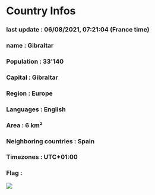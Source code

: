 # Country  Infos
### last update : 06/08/2021, 07:21:04 (France time)

### name : Gibraltar
### Population : 33'140
### Capital : Gibraltar
### Region : Europe
### Languages : English
### Area : 6 km²
### Neighboring countries : Spain
### Timezones : UTC+01:00

### Flag :
![](https://restcountries.eu/data/gib.svg)
